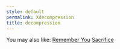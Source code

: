 ```yaml
---
style: default
permalink: Xdecompression
title: decompression
---
```

You may also like:
[Remember You](http://scp-wiki.net/remember-you)
[Sacrifice](http://scp-wiki.net/sacrifice)